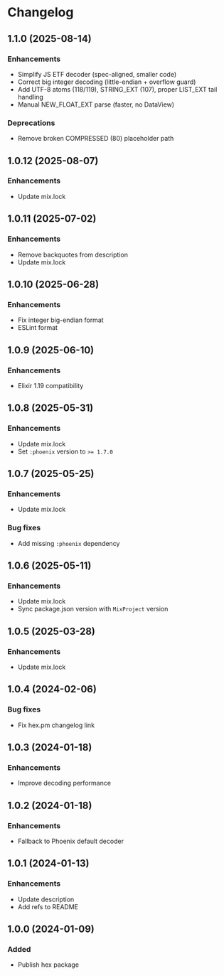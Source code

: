 # Changelog

## 1.1.0 (2025-08-14)

### Enhancements

- Simplify JS ETF decoder (spec-aligned, smaller code)
- Correct big integer decoding (little-endian + overflow guard)
- Add UTF-8 atoms (118/119), STRING_EXT (107), proper LIST_EXT tail handling
- Manual NEW_FLOAT_EXT parse (faster, no DataView)

### Deprecations

- Remove broken COMPRESSED (80) placeholder path

## 1.0.12 (2025-08-07)

### Enhancements

- Update mix.lock

## 1.0.11 (2025-07-02)

### Enhancements

- Remove backquotes from description
- Update mix.lock

## 1.0.10 (2025-06-28)

### Enhancements

- Fix integer big-endian format
- ESLint format

## 1.0.9 (2025-06-10)

### Enhancements

- Elixir 1.19 compatibility

## 1.0.8 (2025-05-31)

### Enhancements

- Update mix.lock
- Set `:phoenix` version to `>= 1.7.0`

## 1.0.7 (2025-05-25)

### Enhancements

- Update mix.lock

### Bug fixes

- Add missing `:phoenix` dependency

## 1.0.6 (2025-05-11)

### Enhancements

- Update mix.lock
- Sync package.json version with `MixProject` version

## 1.0.5 (2025-03-28)

### Enhancements

- Update mix.lock

## 1.0.4 (2024-02-06)

### Bug fixes

- Fix hex.pm changelog link

## 1.0.3 (2024-01-18)

### Enhancements

- Improve decoding performance

## 1.0.2 (2024-01-18)

### Enhancements

- Fallback to Phoenix default decoder

## 1.0.1 (2024-01-13)

### Enhancements

- Update description
- Add refs to README

## 1.0.0 (2024-01-09)

### Added

- Publish hex package
